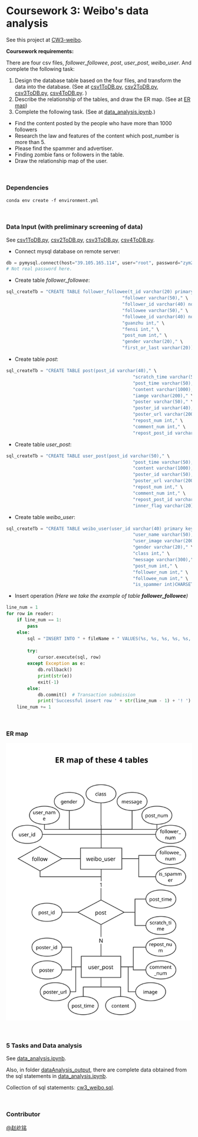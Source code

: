 # Coursework 3: Weibo's data analysis

See this project at [CW3-weibo](https://github.com/I-mm/CW3-weibo). 

**Coursework requirements:** 

There are four csv files, *follower_followee*, *post*, *user_post*, *weibo_user*. And complete the following task: 

1.  Design the database table based on the four files, and transform the data into the database. (See at [csv1ToDB.py](https://github.com/I-mm/CW3_weibo/blob/master/csv1ToDB.py), [csv2ToDB.py](https://github.com/I-mm/CW3_weibo/blob/master/csv2ToDB.py), [csv3ToDB.py](https://github.com/I-mm/CW3_weibo/blob/master/csv3ToDB.py), [csv4ToDB.py](https://github.com/I-mm/CW3_weibo/blob/master/csv4ToDB.py). )
2.  Describe the relationship of the tables, and draw the ER map. (See at [ER map](https://github.com/I-mm/CW3_weibo#er_map))
3.  Complete the following task. (See at [data_analysis.ipynb](https://github.com/I-mm/CW3_weibo/blob/master/data_analysis.ipynb).)
   - Find the content posted by the people who have more than 1000 followers
   - Research the law and features of the content which post_number is more than 5.
   - Please find the spammer and advertiser.
   - Finding zombie fans or followers in the table. 
   - Draw the relationship map of the user.

<br>

### Dependencies 

```
conda env create -f environment.yml
```

<br>

### Data Input (with preliminary screening of data)

See  [csv1ToDB.py](https://github.com/I-mm/CW3_weibo/blob/master/csv1ToDB.py), [csv2ToDB.py](https://github.com/I-mm/CW3_weibo/blob/master/csv2ToDB.py), [csv3ToDB.py](https://github.com/I-mm/CW3_weibo/blob/master/csv3ToDB.py), [csv4ToDB.py](https://github.com/I-mm/CW3_weibo/blob/master/csv4ToDB.py). 

- Connect mysql database on remote server:

```python
db = pymysql.connect(host="39.105.165.114", user="root", password="zym2112!", use_unicode=True, charset="utf8")
# Not real password here.
```
- Create table *follower_followee*:

```python
sql_createTb = "CREATE TABLE follower_followee(t_id varchar(20) primary key," \
                                            "follower varchar(50)," \
                                            "follower_id varchar(40) not null," \
                                            "followee varchar(50)," \
                                            "followee_id varchar(40) not null," \
                                            "guanzhu int," \
                                            "fensi int," \
                                            "post_num int," \
                                            "gender varchar(20)," \
                                            "first_or_last varchar(20))CHARSET=utf8 COLLATE=utf8_bin;"
```

- Create table *post*:

```python
sql_createTb = "CREATE TABLE post(post_id varchar(40)," \
                                                "scratch_time varchar(50)," \
                                                "post_time varchar(50)," \
                                                "content varchar(1000)," \
                                                "iamge varchar(200)," \
                                                "poster varchar(50)," \
                                                "poster_id varchar(40)," \
                                                "poster_url varchar(200)," \
                                                "repost_num int," \
                                                "comment_num int," \
                                                "repost_post_id varchar(40))CHARSET=utf8 COLLATE=utf8_bin;"
```
- Create table *user_post*:

```python
sql_createTb = "CREATE TABLE user_post(post_id varchar(50)," \
                                                "post_time varchar(50)," \
                                                "content varchar(1000)," \
                                                "poster_id varchar(50)," \
                                                "poster_url varchar(200)," \
                                                "repost_num int," \
                                                "comment_num int," \
                                                "repost_post_id varchar(50)," \
                                                "inner_flag varchar(20))CHARSET=utf8 COLLATE=utf8_bin;"
```
- Create table *weibo_user*:

```python
sql_createTb = "CREATE TABLE weibo_user(user_id varchar(40) primary key," \
                                                "user_name varchar(50)," \
                                                "user_image varchar(200)," \
                                                "gender varchar(20)," \
                                                "class int," \
                                                "message varchar(300)," \
                                                "post_num int," \
                                                "follower_num int," \
                                                "followee_num int," \
                                                "is_spammer int)CHARSET=utf8 COLLATE=utf8_bin;"
```
- Insert operation *(Here we take the example of table **follower_followee**)*

```python
line_num = 1
for row in reader:
    if line_num == 1:
        pass
    else:
        sql = "INSERT INTO " + fileName + " VALUES(%s, %s, %s, %s, %s, %s, %s, %s, %s, %s, %s)"

        try:
            cursor.execute(sql, row)
        except Exception as e:
            db.rollback()
            print(str(e))
            exit(-1)
        else:
            db.commit()  # Transaction submission
            print('Successful insert row ' + str(line_num - 1) + '! ')
    line_num += 1
```

<br>

### ER map

![ER_map.svg](https://github.com/I-mm/CW3_weibo/blob/master/dataAnalysis_output/ER_map.svg)

<br>

### 5 Tasks and Data analysis

See [data_analysis.ipynb](https://github.com/I-mm/CW3_weibo/blob/master/data_analysis.ipynb).

Also, in folder [dataAnalysis_output](https://github.com/I-mm/CW3_weibo/tree/master/dataAnalysis_output), there are complete data obtained from the sql statements in [data_analysis.ipynb](https://github.com/I-mm/CW3_weibo/blob/master/data_analysis.ipynb). 

Collection of sql statements: [cw3_weibo.sql](https://github.com/I-mm/CW3_weibo/blob/master/cw3_weibo.sql). 

<br>

### Contributor

[@赵屹铭](https://github.com/I-mm)

